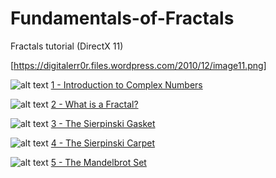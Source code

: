 
# Fundamentals-of-Fractals
Fractals tutorial (DirectX 11)

[https://digitalerr0r.files.wordpress.com/2010/12/image11.png]

![alt text][logo1]
[1 - Introduction to Complex Numbers][1]

![alt text][logo2]
[2 - What is a Fractal?][2]

![alt text][logo3]
[3 - The Sierpinski Gasket][3]

![alt text][logo4]
[4 - The Sierpinski Carpet][4]

![alt text][logo5]
[5 - The Mandelbrot Set][5]

[1]: https://digitalerr0r.wordpress.com/2010/12/11/fundamentals-of-fractals-1-introduction-to-complex-numbers/
[2]: https://digitalerr0r.wordpress.com/2010/12/12/fundamentals-of-fractals-2-what-is-a-fractal/
[3]: https://digitalerr0r.wordpress.com/2010/12/12/fundamentals-of-fractals-3-the-sierpinski-gasket/
[4]: https://digitalerr0r.wordpress.com/2010/12/12/fundamentals-of-fractals-3-the-sierpinski-carpet/
[5]: https://digitalerr0r.wordpress.com/2010/12/13/fundamentals-of-fractals-5-the-mandelbrot-set/
[logo1]: https://digitalerr0r.files.wordpress.com/2010/12/image11.png "Logo"
[logo2]: https://digitalerr0r.files.wordpress.com/2010/12/image28.png "Logo"
[logo3]: https://digitalerr0r.files.wordpress.com/2010/12/image27.png "Logo"
[logo4]: https://digitalerr0r.files.wordpress.com/2010/12/image37.png "Logo"
[logo5]: https://digitalerr0r.files.wordpress.com/2010/12/image41.png "Logo"
